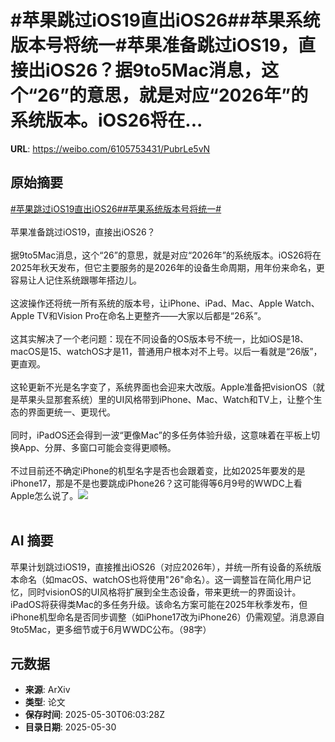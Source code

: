 # #苹果跳过iOS19直出iOS26##苹果系统版本号将统一#苹果准备跳过iOS19，直接出iOS26？据9to5Mac消息，这个“26”的意思，就是对应“2026年”的系统版本。iOS26将在...

**URL**: https://weibo.com/6105753431/PubrLe5vN

## 原始摘要

<a href="https://m.weibo.cn/search?containerid=231522type%3D1%26t%3D10%26q%3D%23%E8%8B%B9%E6%9E%9C%E8%B7%B3%E8%BF%87iOS19%E7%9B%B4%E5%87%BAiOS26%23&amp;extparam=%23%E8%8B%B9%E6%9E%9C%E8%B7%B3%E8%BF%87iOS19%E7%9B%B4%E5%87%BAiOS26%23" data-hide=""><span class="surl-text">#苹果跳过iOS19直出iOS26#</span></a><a href="https://m.weibo.cn/search?containerid=231522type%3D1%26t%3D10%26q%3D%23%E8%8B%B9%E6%9E%9C%E7%B3%BB%E7%BB%9F%E7%89%88%E6%9C%AC%E5%8F%B7%E5%B0%86%E7%BB%9F%E4%B8%80%23&amp;extparam=%23%E8%8B%B9%E6%9E%9C%E7%B3%BB%E7%BB%9F%E7%89%88%E6%9C%AC%E5%8F%B7%E5%B0%86%E7%BB%9F%E4%B8%80%23" data-hide=""><span class="surl-text">#苹果系统版本号将统一#</span></a><br><br>苹果准备跳过iOS19，直接出iOS26？<br><br>据9to5Mac消息，这个“26”的意思，就是对应“2026年”的系统版本。iOS26将在2025年秋天发布，但它主要服务的是2026年的设备生命周期，用年份来命名，更容易让人记住系统跟哪年搭边儿。<br><br>这波操作还将统一所有系统的版本号，让iPhone、iPad、Mac、Apple Watch、Apple TV和Vision Pro在命名上更整齐——大家以后都是“26系”。<br><br>这其实解决了一个老问题：现在不同设备的OS版本号不统一，比如iOS是18、macOS是15、watchOS才是11，普通用户根本对不上号。以后一看就是“26版”，更直观。<br><br>这轮更新不光是名字变了，系统界面也会迎来大改版。Apple准备把visionOS（就是苹果头显那套系统）里的UI风格带到iPhone、Mac、Watch和TV上，让整个生态的界面更统一、更现代。  <br><br>同时，iPadOS还会得到一波“更像Mac”的多任务体验升级，这意味着在平板上切换App、分屏、多窗口可能会变得更顺畅。<br><br>不过目前还不确定iPhone的机型名字是否也会跟着变，比如2025年要发的是iPhone17，那是不是也要跳成iPhone26？这可能得等6月9号的WWDC上看Apple怎么说了。<img style="" src="https://tvax4.sinaimg.cn/large/006Fd7o3gy1i1xa1ealwtj315o0kuq8x.jpg" referrerpolicy="no-referrer"><br><br>

## AI 摘要

苹果计划跳过iOS19，直接推出iOS26（对应2026年），并统一所有设备的系统版本命名（如macOS、watchOS也将使用"26"命名）。这一调整旨在简化用户记忆，同时visionOS的UI风格将扩展到全生态设备，带来更统一的界面设计。iPadOS将获得类Mac的多任务升级。该命名方案可能在2025年秋季发布，但iPhone机型命名是否同步调整（如iPhone17改为iPhone26）仍需观望。消息源自9to5Mac，更多细节或于6月WWDC公布。（98字）

## 元数据

- **来源**: ArXiv
- **类型**: 论文
- **保存时间**: 2025-05-30T06:03:28Z
- **目录日期**: 2025-05-30
